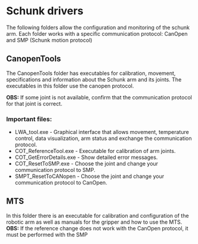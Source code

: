 # Schunk drivers  
The following folders allow the configuration and monitoring of the schunk arm. Each folder works with a specific communication 
protocol: CanOpen and SMP (Schunk motion protocol)

## CanopenTools

The CanopenTools folder has executables for calibration, movement, specifications and information about the Schunk arm 
and its joints. The executables in this folder use the canopen protocol. 

**OBS:** If some joint is not available, confirm that the communication
protocol for that joint is correct. 

### Important files:
- LWA_tool.exe - Graphical interface that allows movement, temperature control, data visualization, arm status and exchange the communication protocol.
- COT_ReferenceTool.exe - Executable for calibration of arm joints.
- COT_GetErrorDetails.exe - Show detailed error messages.
- COT_ResetToSMP.exe - Choose the joint and change your communication protocol to SMP.
- SMPT_ResetToCANopen - Choose the joint and change your communication protocol to CanOpen.

## MTS

In this folder there is an executable for calibration and configuration of the robotic arm as well as manuals for the gripper and how to use the MTS.
**OBS:** If the reference change does not work with the CanOpen protocol, it must be performed with the SMP
